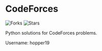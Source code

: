 # CodeForces

![Forks](https://img.shields.io/github/forks/deveshbajpai19/CodeForces.svg)
![Stars](https://img.shields.io/github/stars/deveshbajpai19/CodeForces.svg)

Python solutions for CodeForces problems.

Username: hopper19
